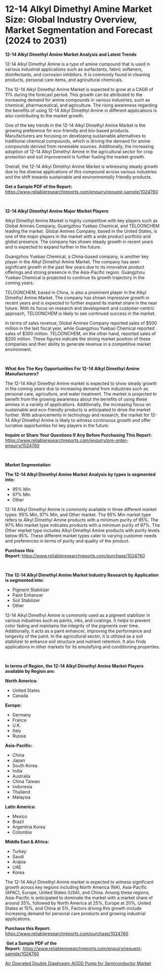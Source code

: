 <p><h1>12-14 Alkyl Dimethyl Amine Market Size: Global Industry Overview, Market Segmentation and Forecast (2024 to 2031)</h1></p><p><strong>12-14 Alkyl Dimethyl Amine Market Analysis and Latest Trends</strong></p>
<p><p>12-14 Alkyl Dimethyl Amine is a type of amine compound that is used in various industrial applications such as surfactants, fabric softeners, disinfectants, and corrosion inhibitors. It is commonly found in cleaning products, personal care items, and agricultural chemicals.</p><p>The 12-14 Alkyl Dimethyl Amine Market is expected to grow at a CAGR of 11% during the forecast period. This growth can be attributed to the increasing demand for amine compounds in various industries, such as chemical, pharmaceutical, and agriculture. The rising awareness regarding the benefits of using 12-14 Alkyl Dimethyl Amine in different applications is also contributing to the market growth.</p><p>One of the key trends in the 12-14 Alkyl Dimethyl Amine Market is the growing preference for eco-friendly and bio-based products. Manufacturers are focusing on developing sustainable alternatives to traditional chemical compounds, which is driving the demand for amine compounds derived from renewable sources. Additionally, the increasing adoption of 12-14 Alkyl Dimethyl Amine in the agricultural sector for crop protection and soil improvement is further fueling the market growth.</p><p>Overall, the 12-14 Alkyl Dimethyl Amine Market is witnessing steady growth due to the diverse applications of this compound across various industries and the shift towards sustainable and environmentally friendly products.</p></p>
<p><strong>Get a Sample PDF of the Report:&nbsp;</strong> <a href="https://www.reliableresearchreports.com/enquiry/request-sample/1024760">https://www.reliableresearchreports.com/enquiry/request-sample/1024760</a></p>
<p>&nbsp;</p>
<p><strong>12-14 Alkyl Dimethyl Amine Major Market Players</strong></p>
<p><p>Alkyl Dimethyl Amine Market is highly competitive with key players such as Global Amines Company, Guangzhou Yuebao Chemical, and TELOONCHEM leading the market. Global Amines Company, based in the United States, is one of the major players in the market with a wide product portfolio and global presence. The company has shown steady growth in recent years and is expected to expand further in the future.</p><p>Guangzhou Yuebao Chemical, a China-based company, is another key player in the Alkyl Dimethyl Amine Market. The company has seen significant growth in the past few years due to its innovative product offerings and strong presence in the Asia-Pacific region. Guangzhou Yuebao Chemical is projected to continue its growth trajectory in the coming years.</p><p>TELOONCHEM, based in China, is also a prominent player in the Alkyl Dimethyl Amine Market. The company has shown impressive growth in recent years and is expected to further expand its market share in the near future. With its focus on research and development and customer-centric approach, TELOONCHEM is likely to see continued success in the market.</p><p>In terms of sales revenue, Global Amines Company reported sales of $500 million in the last fiscal year, while Guangzhou Yuebao Chemical reported sales of $300 million. TELOONCHEM, on the other hand, reported sales of $200 million. These figures indicate the strong market position of these companies and their ability to generate revenue in a competitive market environment.</p></p>
<p>&nbsp;</p>
<p><strong>What Are The Key Opportunities For 12-14 Alkyl Dimethyl Amine Manufacturers?</strong></p>
<p><p>The 12-14 Alkyl Dimethyl Amine market is expected to show steady growth in the coming years due to increasing demand from industries such as personal care, agriculture, and water treatment. The market is projected to benefit from the growing awareness about the benefits of using these amines in a variety of applications. Additionally, the increasing focus on sustainable and eco-friendly products is anticipated to drive the market further. With advancements in technology and research, the market for 12-14 Alkyl Dimethyl Amine is likely to witness continuous growth and offer lucrative opportunities for key players in the future.</p></p>
<p><strong>Inquire or Share Your Questions If Any Before Purchasing This Report:</strong> <a href="https://www.reliableresearchreports.com/enquiry/pre-order-enquiry/1024760">https://www.reliableresearchreports.com/enquiry/pre-order-enquiry/1024760</a></p>
<p>&nbsp;</p>
<p><strong>Market Segmentation</strong></p>
<p><strong>The 12-14 Alkyl Dimethyl Amine Market Analysis by types is segmented into:</strong></p>
<p><ul><li>95% Min</li><li>97% Min</li><li>Other</li></ul></p>
<p><p>12-14 Alkyl Dimethyl Amine is commonly available in three different market types: 95% Min, 97% Min, and Other market. The 95% Min market type refers to Alkyl Dimethyl Amine products with a minimum purity of 95%. The 97% Min market type indicates products with a minimum purity of 97%. The Other market type includes Alkyl Dimethyl Amine products with purity levels below 95%. These different market types cater to varying customer needs and preferences in terms of purity and quality of the product.</p></p>
<p><strong>Purchase this Report:&nbsp;</strong><a href="https://www.reliableresearchreports.com/purchase/1024760">https://www.reliableresearchreports.com/purchase/1024760</a></p>
<p>&nbsp;</p>
<p><strong>The 12-14 Alkyl Dimethyl Amine Market Industry Research by Application is segmented into:</strong></p>
<p><ul><li>Pigment Stabilizer</li><li>Paint Enhancer</li><li>Soil Stabilizer</li><li>Other</li></ul></p>
<p><p>12-14 Alkyl Dimethyl Amine is commonly used as a pigment stabilizer in various industries such as paints, inks, and coatings. It helps to prevent color fading and maintains the integrity of the pigments over time. Additionally, it acts as a paint enhancer, improving the performance and longevity of the paint. In the agricultural sector, it is utilized as a soil stabilizer to enhance soil structure and nutrient retention. It also finds applications in other markets for its emulsifying and conditioning properties.</p></p>
<p>&nbsp;</p>
<p><strong>In terms of Region, the 12-14 Alkyl Dimethyl Amine Market Players available by Region are:</strong></p>
<p>
    <p> <strong> North America: </strong>
        <ul>
            <li>United States</li>
            <li>Canada</li>
        </ul>
        </p> 
    <p> <strong> Europe: </strong>
        <ul>
            <li>Germany</li>
            <li>France</li>
            <li>U.K.</li>
            <li>Italy</li>
            <li>Russia</li>
        </ul>
        </p> 
    <p> <strong> Asia-Pacific: </strong>
        <ul>
            <li>China</li>
            <li>Japan</li>
            <li>South Korea</li>
            <li>India</li>
            <li>Australia</li>
            <li>China Taiwan</li>
            <li>Indonesia</li>
            <li>Thailand</li>
            <li>Malaysia</li>
        </ul>
        </p> 
    <p> <strong> Latin America: </strong>
        <ul>
            <li>Mexico</li>
            <li>Brazil</li>
            <li>Argentina Korea</li>
            <li>Colombia</li>
        </ul>
        </p> 
    <p> <strong> Middle East & Africa: </strong>
        <ul>
            <li>Turkey</li>
            <li>Saudi</li>
            <li>Arabia</li>
            <li>UAE</li>
            <li>Korea</li>
        </ul>
    </p>
    </p>
<p><p>The 12-14 Alkyl Dimethyl Amine market is expected to witness significant growth across key regions including North America (NA), Asia-Pacific (APAC), Europe, United States (USA), and China. Among these regions, Asia-Pacific is anticipated to dominate the market with a market share of around 35%, followed by North America at 25%, Europe at 20%, United States at 15%, and China at 5%. Factors driving this growth include increasing demand for personal care products and growing industrial applications.</p></p>
<p><strong>Purchase this Report: </strong><a href="https://www.reliableresearchreports.com/purchase/1024760">https://www.reliableresearchreports.com/purchase/1024760</a></p>
<p>&nbsp;<strong>Get a Sample PDF of the Report:&nbsp;&nbsp;</strong><a href="https://www.reliableresearchreports.com/enquiry/request-sample/1024760">https://www.reliableresearchreports.com/enquiry/request-sample/1024760</a></p>
<p><strong></strong></p>
<p><p><a href="https://carnation-joke-41f.notion.site/Air-Operated-Double-Diaphragm-AODD-Pump-for-Semiconductor-Market-Size-Share-Trends-Analysis-Repor-2d2ed277b7f04133bc2e76a5ece9cfef">Air Operated Double Diaphragm AODD Pump for Semiconductor Market</a></p></p>